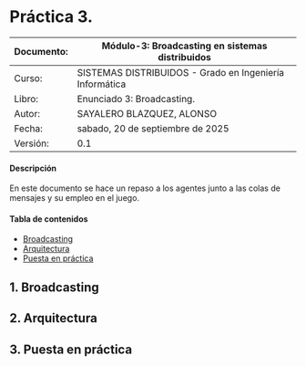 # Práctica 3.

| Documento: | Módulo-3: Broadcasting en sistemas distribuidos         |
| ---------- | ------------------------------------------------------- |
| Curso:     | SISTEMAS DISTRIBUIDOS - Grado en Ingeniería Informática |
| Libro:     | Enunciado 3: Broadcasting.                              |
| Autor:     | SAYALERO BLAZQUEZ, ALONSO                               |
| Fecha:     | sabado, 20 de septiembre de 2025                        |
| Versión:   | 0.1                                                     |

#### Descripción

En este documento se hace un repaso a los agentes junto a las colas de mensajes y su empleo en el juego.

#### Tabla de contenidos

- [Broadcasting](#broadcasting)
- [Arquitectura](#arquitectura)
- [Puesta en práctica](#puesta-en-pr%C3%A1ctica)

## 1. Broadcasting

<!-- Explicación del concepto de broadcasting en un sistema distribuido --->

## 2. Arquitectura

<!-- Arquitectura completa del sistema --->

## 3. Puesta en práctica

<!-- Explicación del ejercicio a realizar aplicando conceptos de todas las prácticas --->
